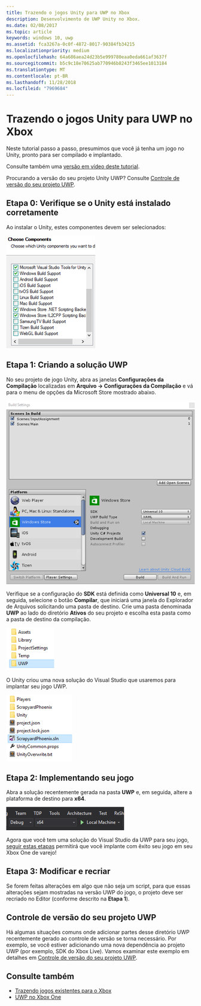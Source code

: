 ```yaml
---
title: Trazendo o jogos Unity para UWP no Xbox
description: Desenvolvimento de UWP Unity no Xbox.
ms.date: 02/08/2017
ms.topic: article
keywords: windows 10, uwp
ms.assetid: fca3267a-0c0f-4872-8017-90384fb34215
ms.localizationpriority: medium
ms.openlocfilehash: 64a686aea24d23b5e999780eaa0eda661af3637f
ms.sourcegitcommit: b5c9c18e70625ab770946b8243f3465ee1013184
ms.translationtype: MT
ms.contentlocale: pt-BR
ms.lasthandoff: 11/28/2018
ms.locfileid: "7969684"
---
```

# <a name="bringing-unity-games-to-uwp-on-xbox"></a>Trazendo o jogos Unity para UWP no Xbox


Neste tutorial passo a passo, presumimos que você já tenha um jogo no Unity, pronto para ser compilado e implantado.

Consulte também uma [versão em vídeo deste tutorial](https://www.youtube.com/watch?v=f0Ptvw7k-CE).

Procurando a versão do seu projeto Unity UWP? Consulte [Controle de versão do seu projeto UWP](development-lanes-unity-versioning.md).

## <a name="step-0-ensure-unity-is-installed-correctly"></a>Etapa 0: Verifique se o Unity está instalado corretamente

Ao instalar o Unity, estes componentes devem ser selecionados:

![Componentes de instalação do Unity](images/unity-install-components.png)

## <a name="step-1-building-the-uwp-solution"></a>Etapa 1: Criando a solução UWP

No seu projeto de jogo Unity, abra as janelas **Configurações da Compilação** localizadas em **Arquivo -> Configurações da Compilação** e vá para o menu de opções da Microsoft Store mostrado abaixo.

![Janela Configurações da Compilação](images/build-settings.png)

Verifique se a configuração do **SDK** está definida como **Universal 10** e, em seguida, selecione o botão **Compilar**, que iniciará uma janela do Explorador de Arquivos solicitando uma pasta de destino. Crie uma pasta denominada **UWP** ao lado do diretório **Ativos** do seu projeto e escolha esta pasta como a pasta de destino da compilação.

![Pasta de destino da compilação](images/build-destination.png)

O Unity criou uma nova solução do Visual Studio que usaremos para implantar seu jogo UWP.

![Solução do VS da UWP](images/uwp-vs-solution.png)

## <a name="step-2-deploying-your-game"></a>Etapa 2: Implementando seu jogo

Abra a solução recentemente gerada na pasta **UWP** e, em seguida, altere a plataforma de destino para **x64**.

![Plataforma da Compilação x64](images/x64-build-platform.png)

Agora que você tem uma solução do Visual Studio da UWP para seu jogo, [seguir estas etapas](getting-started.md) permitirá que você implante com êxito seu jogo em seu Xbox One de varejo!

## <a name="step-3-modify-and-rebuild"></a>Etapa 3: Modificar e recriar

Se forem feitas alterações em algo que não seja um script, para que essas alterações sejam mostradas na versão UWP do jogo, o projeto deve ser recriado no Editor (conforme descrito na __Etapa 1__).

## <a name="versioning-your-uwp-project"></a>Controle de versão do seu projeto UWP

Há algumas situações comuns onde adicionar partes desse diretório UWP recentemente gerado ao controle de versão se torna necessário. Por exemplo, se você estiver adicionando uma nova dependência ao projeto UWP (por exemplo, SDK do Xbox Live).  Vamos examinar este exemplo em detalhes em [Controle de versão do seu projeto UWP](development-lanes-unity-versioning.md).

## <a name="see-also"></a>Consulte também
- [Trazendo jogos existentes para o Xbox](development-lanes-landing.md)
- [UWP no Xbox One](index.md)
